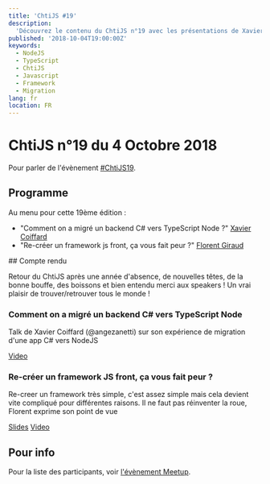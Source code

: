 ```yaml
---
title: 'ChtiJS #19'
description:
  'Découvrez le contenu du ChtiJS n°19 avec les présentations de Xavier Coiffard et Florent Giraud.'
published: '2018-10-04T19:00:00Z'
keywords:
  - NodeJS
  - TypeScript
  - ChtiJS
  - Javascript
  - Framework
  - Migration
lang: fr
location: FR
---
```


# ChtiJS n°19 du 4 Octobre 2018

Pour parler de l'évènement
[#ChtiJS19](https://www.meetup.com/fr-FR/FranceJS/events/254372048/).

## Programme

Au menu pour cette 19ème édition :

- "Comment on a migré un backend C# vers TypeScript Node ?"
  [Xavier Coiffard](https://twitter.com/angezanetti)
- "Re-créer un framework js front, ça vous fait peur ?"
  [Florent Giraud](https://twitter.com/giraud_florent)

## Compte rendu

Retour du ChtiJS après une année d'absence, de nouvelles têtes, de la bonne
bouffe, des boissons et bien entendu merci aux speakers ! Un vrai plaisir de
trouver/retrouver tous le monde !

### Comment on a migré un backend C# vers TypeScript Node

Talk de Xavier Coiffard (@angezanetti) sur son expérience de migration d'une app
C# vers NodeJS

[Video](https://www.youtube.com/watch?v=JSnCPURYP64&feature=youtu.be)

### Re-créer un framework JS front, ça vous fait peur ?

Re-creer un framework très simple, c'est assez simple mais cela devient vite
compliqué pour différentes raisons. Il ne faut pas réinventer la roue, Florent
exprime son point de vue

[Slides](https://slides.com/florentgiraud/deck-3#/)
[Video](https://www.youtube.com/watch?v=Q-i-DIHkWTc)

## Pour info

Pour la liste des participants, voir
[l'évènement Meetup](https://www.meetup.com/fr-FR/FranceJS/events/254372048/).
